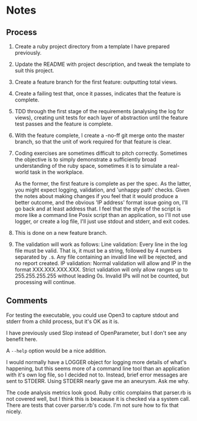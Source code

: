 # Notes

## Process
1. Create a ruby project directory from a template I have prepared previously.
2. Update the README with project description, and tweak the template to suit
   this project.
3. Create a feature branch for the first feature: outputting total views.
4. Create a failing test that, once it passes, indicates that the feature is
   complete.
5. TDD through the first stage of the requirements (analysing the log for
   views), creating unit tests for each layer of abstraction until the feature
   test passes and the feature is complete.
6. With the feature complete, I create a -no-ff git merge onto the master
   branch, so that the unit of work required for that feature is clear.
6. Coding exercises are sometimes difficult to pitch correctly. Sometimes the
   objective is to simply demonstrate a sufficiently broad understanding of the
   ruby space, sometimes it is to simulate a real-world task in the workplace.

   As the former, the first feature is complete as per the spec. As the latter,
   you might expect logging, validation, and 'unhappy path' checks. Given
   the notes about making changes if you feel that it would produce a better
   outcome, and the obvious 'IP address' format issue going on, I'll go back and
   at least address that.
   I feel that the style of the script is more like a command line Posix script
   than an application, so I'll not use logger, or create a log file, I'll just
   use stdout and stderr, and exit codes.
8. This is done on a new feature branch.
9. The validation will work as follows:
   Line validation: Every line in the log file must be valid. That is, it must
   be a string, followed by 4 numbers separated by `.`s.
   Any file containing an invalid line will be rejected, and no report created.
   IP validation:
   Normal validation will allow and IP in the format XXX.XXX.XXX.XXX.
   Strict validation will only allow ranges up to 255.255.255.255 without
   leading 0s.
   Invalid IPs will not be counted, but processing will continue.

## Comments

For testing the executable, you could use Open3 to capture stdout and stderr
from a child process, but it's OK as it is.

I have previously used Slop instead of OpenParameter, but I don't see any
benefit here.

A `--help` option would be a nice addition.

I would normally have a LOGGER object for logging more details of what's
happening, but this seems more of a command line tool than an application with
it's own log file, so I decided not to. Instead, brief error messages are sent
to STDERR. Using STDERR nearly gave me an aneurysm. Ask me why.

The code analysis metrics look good. Ruby critic complains that parser.rb is
not covered well, but I think this is beacause it is checked via a system call.
There are tests that cover parser.rb's code. I'm not sure how to fix that nicely.
